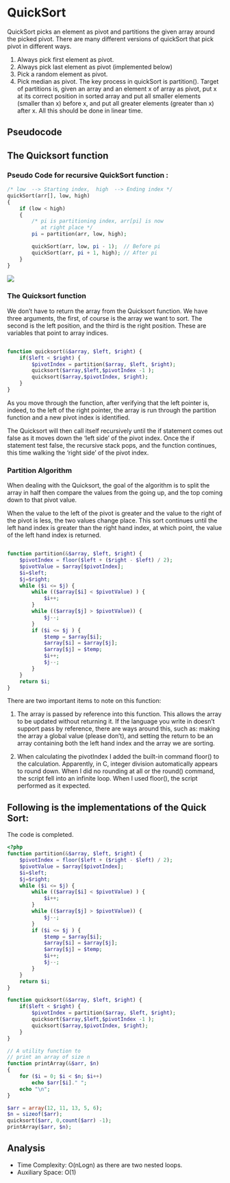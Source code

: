 # QuickSort

QuickSort picks an element as pivot and partitions the given array around the picked pivot. There are many different versions of quickSort that pick pivot in different ways.

1. Always pick first element as pivot.
2. Always pick last element as pivot (implemented below)
3. Pick a random element as pivot.
4. Pick median as pivot.
The key process in quickSort is partition(). Target of partitions is, given an array and an element x of array as pivot, put x at its correct position in sorted array and put all smaller elements (smaller than x) before x, and put all greater elements (greater than x) after x. All this should be done in linear time.

## Pseudocode

## The Quicksort function

### Pseudo Code for recursive QuickSort function :

```php
/* low  --> Starting index,  high  --> Ending index */
quickSort(arr[], low, high)
{
    if (low < high)
    {
        /* pi is partitioning index, arr[pi] is now
           at right place */
        pi = partition(arr, low, high);

        quickSort(arr, low, pi - 1);  // Before pi
        quickSort(arr, pi + 1, high); // After pi
    }
}
```

![](./img/QuickSort2.png)

### The Quicksort function

We don’t have to return the array from the Quicksort function.
We have three arguments, the first, of course is the array we want to sort. The second is the left position, and the third is the right position. These are variables that point to array indices.

```php

function quicksort(&$array, $left, $right) {
    if($left < $right) {
        $pivotIndex = partition($array, $left, $right);
        quicksort($array,$left,$pivotIndex -1 );
        quicksort($array,$pivotIndex, $right);
    }
}

```

As you move through the function, after verifying that the left pointer is, indeed, to the left of the right pointer, the array is run through the partition function and a new pivot index is identified. 

The Quicksort will then call itself recursively until the if statement comes out false as it moves down the ‘left side’ of the pivot index. 
Once the if statement test false, the recursive stack pops, and the function continues, this time walking the ‘right side’ of the pivot index.

### Partition Algorithm

When dealing with the Quicksort, the goal of the algorithm is to split the array in half then compare the values from the going up, and the top coming down to that pivot value. 

When the value to the left of the pivot is greater and the value to the right of the pivot is less, the two values change place. This sort continues until the left hand index is greater than the right hand index, at which point, the value of the left hand index is returned.

```php

function partition(&$array, $left, $right) {
    $pivotIndex = floor($left + ($right - $left) / 2);
    $pivotValue = $array[$pivotIndex];
    $i=$left;
    $j=$right;
    while ($i <= $j) {
        while (($array[$i] < $pivotValue) ) {
            $i++;
        }
        while (($array[$j] > $pivotValue)) {
            $j--;
        }
        if ($i <= $j ) {
            $temp = $array[$i];
            $array[$i] = $array[$j];
            $array[$j] = $temp;
            $i++;
            $j--;
        }
    }
    return $i;
}

```

There are two important items to note on this function:

1. The array is passed by reference into this function. This allows the array to be updated without returning it. If the language you write in doesn’t support pass by reference, there are ways around this, such as: making the array a global value (please don’t), and setting the return to be an array containing both the left hand index and the array we are sorting.

2. When calculating the pivotIndex I added the built-in command floor() to the calculation. Apparently, in C, integer division automatically appears to round down. When I did no rounding at all or the round() command, the script fell into an infinite loop. When I used floor(), the script performed as it expected.

## Following is the implementations of the Quick Sort:

The code is completed.

```php
<?php 
function partition(&$array, $left, $right) {
    $pivotIndex = floor($left + ($right - $left) / 2);
    $pivotValue = $array[$pivotIndex];
    $i=$left;
    $j=$right;
    while ($i <= $j) {
        while (($array[$i] < $pivotValue) ) {
            $i++;
        }
        while (($array[$j] > $pivotValue)) {
            $j--;
        }
        if ($i <= $j ) {
            $temp = $array[$i];
            $array[$i] = $array[$j];
            $array[$j] = $temp;
            $i++;
            $j--;
        }
    }
    return $i;
}

function quicksort(&$array, $left, $right) {
    if($left < $right) {
        $pivotIndex = partition($array, $left, $right);
        quicksort($array,$left,$pivotIndex -1 );
        quicksort($array,$pivotIndex, $right);
    }
}

// A utility function to 
// print an array of size n 
function printArray(&$arr, $n) 
{ 
    for ($i = 0; $i < $n; $i++) 
        echo $arr[$i]." "; 
    echo "\n"; 
} 

$arr = array(12, 11, 13, 5, 6); 
$n = sizeof($arr); 
quicksort($arr, 0,count($arr) -1);
printArray($arr, $n); 
```
## Analysis

- Time Complexity: O(nLogn) as there are two nested loops.
- Auxiliary Space: O(1)
